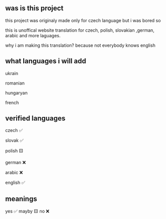 was is this project
-
this project was originaly made only for czech language but i was bored so

this is unoffical website translation for czech, polish, slovakian ,german, arabic and more laguages.

why i am making this translation?
because not everybody knows english

what languages i will add
-
ukrain

romanian

hungaryan

french


verified languages
-
czech ✅

slovak ✅

polish 🟨

german ❌

arabic ❌

english ✅


meanings
-
yes ✅
mayby 🟨
no ❌
